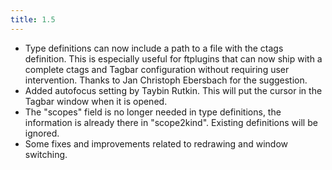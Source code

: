 ```yaml
---
title: 1.5
---
```


-   Type definitions can now include a path to a file with the ctags
    definition. This is especially useful for ftplugins that can now ship with
    a complete ctags and Tagbar configuration without requiring user
    intervention. Thanks to Jan Christoph Ebersbach for the suggestion.
-   Added autofocus setting by Taybin Rutkin. This will put the cursor in the
    Tagbar window when it is opened.
-   The "scopes" field is no longer needed in type definitions, the
    information is already there in "scope2kind". Existing definitions will be
    ignored.
-   Some fixes and improvements related to redrawing and window switching.
